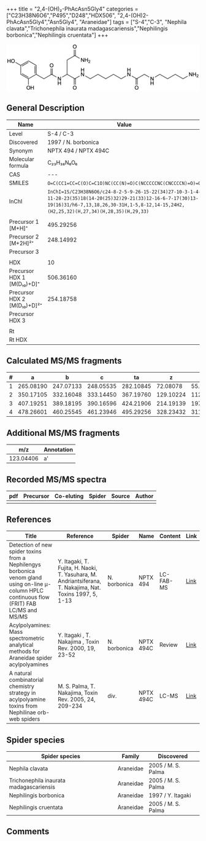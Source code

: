 +++
title = "2,4-(OH)₂-PhAcAsn5Gly4"
categories = ["C23H38N6O6","P495","D248","HDX506",
"2,4-(OH)2-PhAcAsn5Gly4","Asn5Gly4",
"Araneidae"]
tags = ["S-4","C-3",
"Nephila clavata","Trichonephila inaurata madagascariensis","Nephilingis borbonica","Nephilingis cruentata"]
+++

![](/img/2-4-OH2-PhAcAsn5Gly4.png)

## General Description

| Name                         | Value                |
|------------------------------|----------------------|
| Level                        | S-4 / C-3                    |
| Discovered                   | 1997 / N. borbonica  |
| Synonym                      | NPTX 494 / NPTX 494C |
| Molecular formula            | C₂₃H₃₈N₆O₆           |
| CAS                          | ---                  |
| SMILES | `O=C(CC1=CC=C(O)C=C1O)NC(CC(N)=O)C(NCCCCCNC(CNCCCCN)=O)=O`  |
| InChI  | `InChI=1S/C23H38N6O6/c24-8-2-5-9-26-15-22(34)27-10-3-1-4-11-28-23(35)18(14-20(25)32)29-21(33)12-16-6-7-17(30)13-19(16)31/h6-7,13,18,26,30-31H,1-5,8-12,14-15,24H2,(H2,25,32)(H,27,34)(H,28,35)(H,29,33)`  |
|                              |                      |
| Precursor 1 [M+H]⁺       | 495.29256      |
| Precursor 2 [M+2H]²⁺        | 248.14992       |
| Precursor 3                  |                      |
|                              |                      |
| HDX                          | 10                   |
| Precursor HDX 1 [M(D₁₀)+D]⁺   | 506.36160            |
| Precursor HDX 2 [M(D₁₀)+D]²⁺ | 254.18758            |
| Precursor HDX 3              |                      |
|                              |                      |
| Rt                           |                      |
| Rt HDX                       |                      |

## Calculated MS/MS fragments

| # | a         | b         | c         | ta        | z         | y         | tz        |
|---|-----------|-----------|-----------|-----------|-----------|-----------|-----------|
| 1 | 265.08190 | 247.07133 | 248.05535 | 282.10845 | 72.08078 | 55.05423 | 89.10732 |
| 2 | 350.17105 | 332.16048 | 333.14450 | 367.19760 | 129.10224 | 112.07569 | 146.12879 |
| 3 | 407.19251 | 389.18195 | 390.16596 | 424.21906 | 214.19139 | 197.16484 | 231.21794 |
| 4 | 478.26601 | 460.25545 | 461.23946 | 495.29256 | 328.23432 | 311.20777 | 345.26087 |

## Additional MS/MS fragments

| m/z       | Annotation |
|-----------|------------|
| 123.04406 | a'         |

## Recorded MS/MS spectra

| pdf | Precursor | Co-eluting | Spider | Source | Author |
|-----|-----------|------------|--------|--------|--------|
|     |           |            |        |        |        |

## References

| Title                                                                                                                                          | Reference                                                                                                 | Spider       | Name      | Content   | Link                                                                                                              |
|------------------------------------------------------------------------------------------------------------------------------------------------|-----------------------------------------------------------------------------------------------------------|--------------|-----------|-----------|-------------------------------------------------------------------------------------------------------------------|
| Detection of new spider toxins from a Nephilengys borbonica venom gland using on-line µ-column HPLC continuous flow (FRIT) FAB LC/MS and MS/MS | Y. Itagaki, T. Fujita, H. Naoki, T. Yasuhara, M. Andriantsiferana, T. Nakajima, Nat. Toxins 1997, 5, 1-13 | N. borbonica | NPTX 494  | LC-FAB-MS | [Link](https://onlinelibrary.wiley.com/doi/abs/10.1002/%28SICI%29%281997%295%3A1%3C1%3A%3AAID-NT1%3E3.0.CO%3B2-8) |
| Acylpolyamines: Mass spectrometric analytical methods for Araneidae spider acylpolyamines                                                      | Y. Itagaki , T. Nakajima , Toxin Rev. 2000, 19, 23-52                                                     | N. borbonica | NPTX 494C | Review    | [Link](https://www.tandfonline.com/doi/abs/10.1081/TXR-100100314)                                                 |
| A natural combinatorial chemistry strategy in acylpolyamine toxins from Nephilinae orb-web spiders                                             | M. S. Palma, T. Nakajima, Toxin Rev. 2005, 24, 209-234                                                    | div.         | NPTX 494C | LC-MS     | [Link](https://www.tandfonline.com/doi/abs/10.1081/TXR-200057857)                                                 |

## Spider species

| Spider species                    | Family    | Discovered         |
|-----------------------------------|-----------|--------------------|
| Nephila clavata                   | Araneidae | 2005 / M. S. Palma |
| Trichonephila inaurata madagascariensis | Araneidae | 2005 / M. S. Palma |
| Nephilingis borbonica             | Araneidae | 1997 / Y. Itagaki  |
| Nephilingis cruentata             | Araneidae | 2005 / M. S. Palma |

## Comments